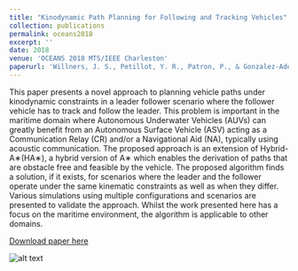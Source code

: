 ```yaml
---
title: "Kinodynamic Path Planning for Following and Tracking Vehicles"
collection: publications
permalink: oceans2018
excerpt: ''
date: 2018
venue: 'OCEANS 2018 MTS/IEEE Charleston'
paperurl: 'Willners, J. S., Petillot, Y. R., Patron, P., & Gonzalez-Adell, D. (2018). Kinodynamic Path Planning for Following and Tracking Vehicles. OCEANS 2018 MTS/IEEE Charleston, OCEAN 2018. https://doi.org/10.1109/OCEANS.2018.8604846'
---
```

This paper presents a novel approach to planning vehicle paths under kinodynamic constraints in a leader follower scenario where the follower vehicle has to track and follow the leader. This problem is important in the maritime domain where Autonomous Underwater Vehicles (AUVs) can greatly benefit from an Autonomous Surface Vehicle (ASV) acting as a Communication Relay (CR) and/or a Navigational Aid (NA), typically using acoustic communication. The proposed approach is an extension of Hybrid-A∗(HA∗), a hybrid version of A∗ which enables the derivation of paths that are obstacle free and feasible by the vehicle. The proposed algorithm finds a solution, if it exists, for scenarios where the leader and the follower operate under the same kinematic constraints as well as when they differ. Various simulations using multiple configurations and scenarios are presented to validate the approach. Whilst the work presented here has a focus on the maritime environment, the algorithm is applicable to other domains.

[Download paper here](http://jonatansw.github.io/files/papers/oceans2018.pdf)



![alt text](http://jonatansw.github.io/files/papers/images/kino_follow.png "Following a vehicle while taking kinematic and environmental constraints into consideration")
